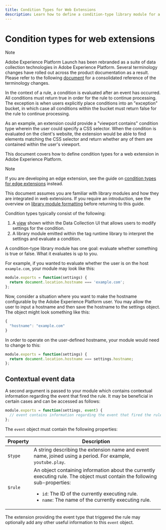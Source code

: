 ```yaml
---
title: Condition Types for Web Extensions
description: Learn how to define a condition-type library module for a tag extension in a web property.
---
```

# Condition types for web extensions

>[!NOTE]
>
>Adobe Experience Platform Launch has been rebranded as a suite of data collection technologies in Adobe Experience Platform. Several terminology changes have rolled out across the product documentation as a result. Please refer to the following [document](../../term-updates.md) for a consolidated reference of the terminology changes.

In the context of a rule, a condition is evaluated after an event has occurred. All conditions must return true in order for the rule to continue processing. The exception is when users explicitly place conditions into an "exception" bucket, in which case all conditions within the bucket must return false for the rule to continue processing.

As an example, an extension could provide a "viewport contains" condition type wherein the user could specify a CSS selector. When the condition is evaluated on the client's website, the extension would be able to find elements matching the CSS selector and return whether any of them are contained within the user's viewport.

This document covers how to define condition types for a web extension in Adobe Experience Platform.

>[!NOTE]
>
>If you are developing an edge extension, see the guide on [condition types for edge extensions](../edge/condition-types.md) instead.
>
>This document assumes you are familiar with library modules and how they are integrated in web extensions. If you require an introduction, see the overview on [library module formatting](./format.md) before returning to this guide.

Condition types typically consist of the following:

1. A [view](./views.md) shown within the Data Collection UI that allows users to modify settings for the condition.
2. A library module emitted within the tag runtime library to interpret the settings and evaluate a condition.

A condition-type library module has one goal: evaluate whether something is true or false. What it evaluates is up to you.

For example, if you wanted to evaluate whether the user is on the host `example.com`, your module may look like this:

```js
module.exports = function(settings) {
  return document.location.hostname === 'example.com';
};
```

Now, consider a situation where you want to make the hostname configurable by the Adobe Experience Platform user. You may allow the user to input a hostname and then save the hostname to the settings object. The object might look something like this:

```js
{
  "hostname": "example.com"
}
```

In order to operate on the user-defined hostname, your module would need to change to this:

```js
module.exports = function(settings) {
  return document.location.hostname === settings.hostname;
};
```

## Contextual event data

A second argument is passed to your module which contains contextual information regarding the event that fired the rule. It may be beneficial in certain cases and can be accessed as follows:

```js
module.exports = function(settings, event) {
  // event contains information regarding the event that fired the rule
};
```

The `event` object must contain the following properties:

| Property | Description |
| --- | --- |
| `$type` | A string describing the extension name and event name, joined using a period. For example, `youtube.play`. |
| `$rule` | An object containing information about the currently executing rule. The object must contain the following sub-properties:<ul><li>`id`: The ID of the currently executing rule.</li><li>`name`: The name of the currently executing rule.</li></ul> |

The extension providing the event type that triggered the rule may optionally add any other useful information to this `event` object.
